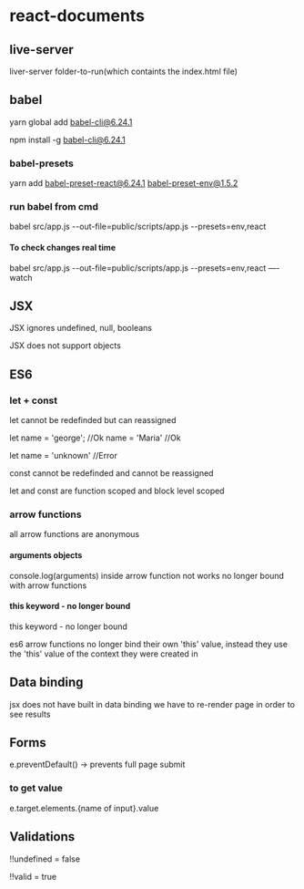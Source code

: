 # react-documents

## live-server
liver-server folder-to-run(which containts the index.html file)

## babel

yarn global add babel-cli@6.24.1

npm install -g babel-cli@6.24.1

### babel-presets

yarn add babel-preset-react@6.24.1 babel-preset-env@1.5.2

### run babel from cmd

babel src/app.js --out-file=public/scripts/app.js --presets=env,react

#### To check changes real time
babel src/app.js --out-file=public/scripts/app.js --presets=env,react —-watch


## JSX

JSX ignores undefined, null, booleans

JSX does not support objects


## ES6

### let + const

let cannot be redefinded but can reassigned

let name = 'george'; //Ok
name = 'Maria'       //Ok

let name = 'unknown'   //Error

const cannot be redefinded and cannot be reassigned

let and const are function scoped and block level scoped

### arrow functions

all arrow functions are anonymous

#### arguments objects

console.log(arguments) inside arrow function not works
no longer bound with arrow functions

####  this keyword - no longer bound
this keyword - no longer bound

es6 arrow functions no longer bind their own 'this' value, instead they use
the 'this' value of the context they were created in

## Data binding

jsx does not have built in data binding
we have to re-render page in order to see results

## Forms

e.preventDefault() -> prevents full page submit

### to get value
e.target.elements.{name of input}.value

## Validations

!!undefined = false

!!valid = true
